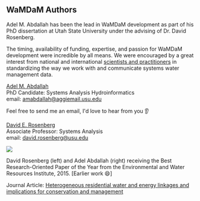 ## WaMDaM Authors

Adel M. Abdallah has been the lead in WaMDaM development as part of his PhD dissertation at Utah State University under the advising of Dr. David Rosenberg.  

The timing, availability of funding, expertise, and passion for WaMDaM development were incredible by all means. We were encouraged by a great interest from national and international [scientists and practitioners](/SponsorsCredit/#acknowledgment) in standardizing the way we work with and communicate systems water management data.

[Adel M. Abdallah](http://rosenberg.usu.edu/students.htm#AdelAbdallah)   
PhD Candidate: Systems Analysis Hydroinformatics  
email: amabdallah@aggiemail.usu.edu

Feel free to send me an email, I'd love to hear from you :ear:


[David E. Rosenberg](http://rosenberg.usu.edu/)   
Associate Professor: Systems Analysis  
email: david.rosenberg@usu.edu

![](/images/authors3.jpg)

David Rosenberg (left) and Adel Abdallah (right)
receiving the Best Research-Oriented Paper of the Year from the Environmental and Water Resources Institute, 2015. [Earlier work :smile:]   

Journal Article: [Heterogeneous residential water and energy linkages and implications for conservation and management](https://ascelibrary.org/doi/abs/10.1061/%28ASCE%29WR.1943-5452.0000340)
